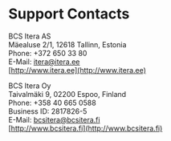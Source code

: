 # Support Contacts

BCS Itera AS  
Mäealuse 2/1, 12618 Tallinn, Estonia  
Phone: +372 650 33 80  
E-Mail: itera@itera.ee  
[http://www.itera.ee](http://www.itera.ee)
  

BCS Itera Oy  
Taivalmäki 9, 02200 Espoo, Finland  
Phone: +358 40 665 0588  
Business ID: 2817826-5  
E-Mail: bcsitera@bcsitera.fi  
[http://www.bcsitera.fi](http://www.bcsitera.fi)
